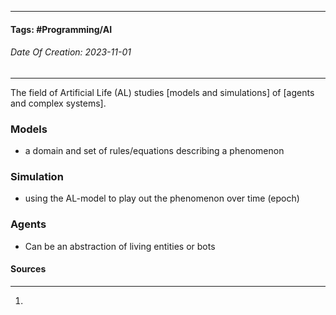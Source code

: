 __________________________________________________________________________
#### **Tags:** #Programming/AI 
###### *Date Of Creation: 2023-11-01*
__________________________________________________________________________

The field of Artificial Life (AL) studies \[models and simulations] of \[agents and complex systems].
### Models
- a domain and set of rules/equations describing a phenomenon
### Simulation
- using the AL-model to play out the phenomenon over time (epoch)
### Agents
- Can be an abstraction of living entities or bots
#### Sources
__________________________________________________________________________
1. 